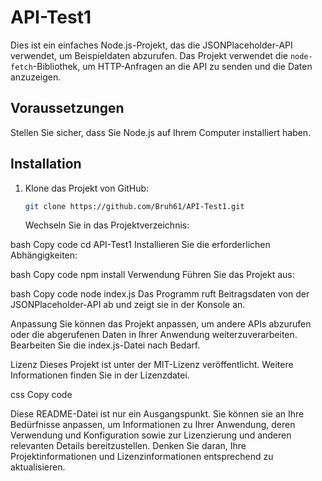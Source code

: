 # API-Test1

Dies ist ein einfaches Node.js-Projekt, das die JSONPlaceholder-API verwendet, um Beispieldaten abzurufen. Das Projekt verwendet die `node-fetch`-Bibliothek, um HTTP-Anfragen an die API zu senden und die Daten anzuzeigen.

## Voraussetzungen

Stellen Sie sicher, dass Sie Node.js auf Ihrem Computer installiert haben.

## Installation

1. Klone das Projekt von GitHub:

   ```bash
   git clone https://github.com/Bruh61/API-Test1.git
   ```

   Wechseln Sie in das Projektverzeichnis:

bash
Copy code
cd API-Test1
Installieren Sie die erforderlichen Abhängigkeiten:

bash
Copy code
npm install
Verwendung
Führen Sie das Projekt aus:

bash
Copy code
node index.js
Das Programm ruft Beitragsdaten von der JSONPlaceholder-API ab und zeigt sie in der Konsole an.

Anpassung
Sie können das Projekt anpassen, um andere APIs abzurufen oder die abgerufenen Daten in Ihrer Anwendung weiterzuverarbeiten. Bearbeiten Sie die index.js-Datei nach Bedarf.

Lizenz
Dieses Projekt ist unter der MIT-Lizenz veröffentlicht. Weitere Informationen finden Sie in der Lizenzdatei.

css
Copy code

Diese README-Datei ist nur ein Ausgangspunkt. Sie können sie an Ihre Bedürfnisse anpassen, um Informationen zu Ihrer Anwendung, deren Verwendung und Konfiguration sowie zur Lizenzierung und anderen relevanten Details bereitzustellen. Denken Sie daran, Ihre Projektinformationen und Lizenzinformationen entsprechend zu aktualisieren.
